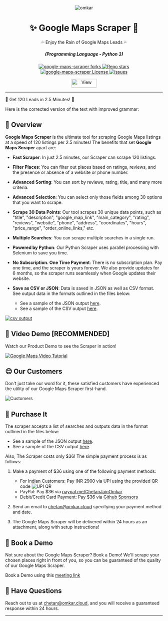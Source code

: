<p align="center">
  <img src="https://www.omkar.cloud/images/favicon/prod/favicon-256x256.png" alt="omkar" />
</p>
  <div align="center" style="margin-top: 0;">
  <h1>✨ Google Maps Scraper 🤖</h1>
  <p>💦 Enjoy the Rain of Google Maps Leads 💦</p>
</div>
<em>
  <h5 align="center">(Programming Language - Python 3)</h5>
</em>
<p align="center">
  <a href="#">
    <img alt="google-maps-scraper forks" src="https://img.shields.io/github/forks/omkarcloud/google-maps-scraper?style=for-the-badge" />
  </a>
  <a href="#">
    <img alt="Repo stars" src="https://img.shields.io/github/stars/omkarcloud/google-maps-scraper?style=for-the-badge&color=yellow" />
  </a>
  <a href="#">
    <img alt="google-maps-scraper License" src="https://img.shields.io/github/license/omkarcloud/google-maps-scraper?color=orange&style=for-the-badge" />
  </a>
  <a href="https://github.com/omkarcloud/google-maps-scraper/issues">
    <img alt="issues" src="https://img.shields.io/github/issues/omkarcloud/google-maps-scraper?color=purple&style=for-the-badge" />
  </a>
</p>
<p align="center">
  <img src="https://views.whatilearened.today/views/github/omkarcloud/google-maps-scraper.svg" width="80px" height="28px" alt="View" />
</p>

---

🌟 Get 120 Leads in 2.5 Minutes! 🤖

Here is the corrected version of the text with improved grammar:

## 🌟 Overview

**Google Maps Scraper** is the ultimate tool for scraping Google Maps listings at a speed of 120 listings per 2.5 minutes! The benefits that set **Google Maps Scraper** apart are:

- **Fast Scraper**: In just 2.5 minutes, our Scraper can scrape 120 listings.

- **Filter Places**: You can filter out places based on ratings, reviews, and the presence or absence of a website or phone number.

- **Advanced Sorting**: You can sort by reviews, rating, title, and many more criteria.

- **Advanced Selection**: You can select only those fields among 30 options that you want to scrape.

- **Scrape 30 Data Points**: Our tool scrapes 30 unique data points, such as "title", "description", "google_map_link", "main_category", "rating", "reviews", "website", "phone", "address", "coordinates", "hours", "price_range", "order_online_links," etc.

- **Multiple Searches**: You can scrape multiple searches in a single run.

- **Powered by Python**: Our Python Scraper uses parallel processing with Selenium to save you time.

- **No Subscription. One Time Payment**: There is no subscription plan. Pay one time, and the scraper is yours forever. We also provide updates for 6 months, so the scraper runs seamlessly when Google updates their website.

- **Save as CSV or JSON**: Data is saved in JSON as well as CSV format. See output data in the formats outlined in the files below:
  - See a sample of the JSON output [here](https://drive.google.com/file/d/19745V8flLE3-m1xSRAB9msv89AiI82_Q/view?usp=sharing).
  - See a sample of the CSV output [here](https://drive.google.com/file/d/1zfEYV126u6cSTXEa0myKq84mDUVGYf3e/view?usp=drive_link).

[![csv output](https://raw.githubusercontent.com/omkarcloud/google-maps-scraper/master/screenshots/csv-output.png)](https://drive.google.com/file/d/1zfEYV126u6cSTXEa0myKq84mDUVGYf3e/view?usp=drive_link)

## 🎥 Video Demo [RECOMMENDED]
Watch our Product Demo to see the Scraper in action!

[![Google Maps Video Tutorial](https://raw.githubusercontent.com/omkarcloud/google-maps-scraper/master/screenshots/video.png)](https://www.youtube.com/watch?v=zOlvYakogSU)

## 😊 Our Customers
Don't just take our word for it, these satisfied customers have experienced the utility of our Google Maps Scraper first-hand.

![Customers](https://raw.githubusercontent.com/omkarcloud/google-maps-scraper/master/screenshots/customers.png)

<!-- 

![Customer 2](https://raw.githubusercontent.com/omkarcloud/google-maps-scraper/master/screenshots/80034759.png)

![Customer 3](https://raw.githubusercontent.com/omkarcloud/google-maps-scraper/master/screenshots/140355018.png)

![Customer 4](https://raw.githubusercontent.com/omkarcloud/google-maps-scraper/master/screenshots/11330822.png)

![Customer 5](https://raw.githubusercontent.com/omkarcloud/google-maps-scraper/master/screenshots/12696875.png)

![Customer 6](https://raw.githubusercontent.com/omkarcloud/google-maps-scraper/master/screenshots/20030930.png)

![Customer 7](https://raw.githubusercontent.com/omkarcloud/google-maps-scraper/master/screenshots/23493776.png)

![Customer 8](https://raw.githubusercontent.com/omkarcloud/google-maps-scraper/master/screenshots/24499228.png)

![Customer 9](https://raw.githubusercontent.com/omkarcloud/google-maps-scraper/master/screenshots/29509374.png)

![Customer 10](https://raw.githubusercontent.com/omkarcloud/google-maps-scraper/master/screenshots/31059433.png)

![Customer 11](https://raw.githubusercontent.com/omkarcloud/google-maps-scraper/master/screenshots/110007659.png)

![Customer 12](https://raw.githubusercontent.com/omkarcloud/google-maps-scraper/master/screenshots/140389998.png) -->

## 🚀 Purchase It

The scraper accepts a list of searches and outputs data in the format outlined in the files below:

- See a sample of the JSON output [here](https://drive.google.com/file/d/19745V8flLE3-m1xSRAB9msv89AiI82_Q/view?usp=sharing).
- See a sample of the CSV output [here](https://drive.google.com/file/d/1zfEYV126u6cSTXEa0myKq84mDUVGYf3e/view?usp=drive_link).

Also, The Scraper costs only $36! The simple payment process is as follows:

1. Make a payment of $36 using one of the following payment methods:
   - For Indian Customers: Pay INR 2900 via UPI using the provided QR code
    ![UPI QR](https://raw.githubusercontent.com/omkarcloud/google-maps-scraper/master/screenshots/chetan-jain-upi-qr.png)
   - PayPal: Pay $36 via [paypal.me/ChetanJainOmkar](https://paypal.me/ChetanJainOmkar)
   - Debit/Credit Card Payment: Pay $36 via [Github Sponsors](https://github.com/sponsors/omkarcloud?frequency=one-time)

2. Send an email to chetan@omkar.cloud specifying your payment method and date.

3. The Google Maps Scraper will be delivered within 24 hours as an attachment, along with setup instructions!

## 👋 Book a Demo

Not sure about the Google Maps Scraper? Book a Demo! We'll scrape your chosen places right in front of you, so you can be guaranteed of the quality of our Google Maps Scraper.

Book a Demo using this [meeting link](https://www.omkar.cloud/l/meet-chetan/)

## 🤔 Have Questions

Reach out to us at chetan@omkar.cloud, and you will receive a guaranteed response within 24 hours.

---
<!-- Next Steps: 
0. Make Video
## Video Demo 
  - Make Demo 
    - Delete Output 
    Ctrl Bed let them see output folder, 
    - Once you bought it, recieve a zip file after exctracting,
       Go to config.py and enter as keywords you want to scrape.
       Scrape them
       Show Json File
    - Google Maps Scraper Pro
    - Scrape 20 Results
    - As you can see the results are scraped
    - Show Them. 
  - 
1. Github Sponors Change Price to $36
3. Push ItG

3.1 If not working within 1 week 
  - 4. Code Canyon Upload
else: 
  - fix image 

Delete Next Steps -->
